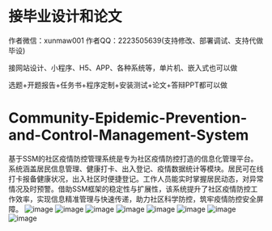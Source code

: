 # 接毕业设计和论文
作者微信：xunmaw001  作者QQ：2223505639(支持修改、部署调试、支持代做毕设)

接网站设计、小程序、H5、APP、各种系统等，单片机、嵌入式也可以做

选题+开题报告+任务书+程序定制+安装测试+论文+答辩PPT都可以做
# Community-Epidemic-Prevention-and-Control-Management-System
基于SSM的社区疫情防控管理系统是专为社区疫情防控打造的信息化管理平台。系统涵盖居民信息管理、健康打卡、出入登记、疫情数据统计等模块。居民可在线打卡报备健康状况，出入社区时便捷登记。工作人员能实时掌握居民动态，对异常情况及时预警。借助SSM框架的稳定性与扩展性，该系统提升了社区疫情防控工作效率，实现信息精准管理与快速传递，助力社区科学防控，筑牢疫情防控安全屏障。
![image](https://github.com/user-attachments/assets/82877453-5ebd-4ee3-8f70-9800318fb377)
![image](https://github.com/user-attachments/assets/886ee454-6f7b-432f-8bb3-04e40f449ec1)
![image](https://github.com/user-attachments/assets/d237f96f-3f1b-42fd-abef-f5261ecccdb2)
![image](https://github.com/user-attachments/assets/a0c3234c-16bb-42fa-9e2e-3ce902aebea6)
![image](https://github.com/user-attachments/assets/00a414f3-b893-4188-93fb-f3289b949b66)
![image](https://github.com/user-attachments/assets/cddb91aa-7953-464d-8e8b-198a0462ab4c)
![image](https://github.com/user-attachments/assets/1251145c-4ed0-47fe-824c-973b32de1170)
![image](https://github.com/user-attachments/assets/ea7c8f5d-c4d9-4c6d-9495-9aad76e6ba18)
